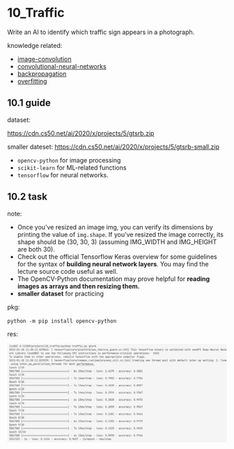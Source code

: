 # 10_Traffic

Write an AI to identify which traffic sign appears in a photograph.

knowledge related:

- [image-convolution](../notes//lecture5.md/#59-image-convolution)
- [convolutional-neural-networks](../notes/lecture5.md/#511-convolutional-neural-networks)
- [backpropagation](../notes/lecture5.md/#55-backpropagation)
- [overfitting](../notes/lecture5.md/#56-overfitting)

## 10.1 guide

dataset:

https://cdn.cs50.net/ai/2020/x/projects/5/gtsrb.zip

smaller dateset:
https://cdn.cs50.net/ai/2020/x/projects/5/gtsrb-small.zip

- `opencv-python` for image processing
- `scikit-learn` for ML-related functions
- `tensorflow` for neural networks.


## 10.2 task

note:

- Once you’ve resized an image img, you can verify its dimensions by printing the value of `img.shape`. If you’ve resized the image correctly, its shape should be (30, 30, 3) (assuming IMG_WIDTH and IMG_HEIGHT are both 30).
- Check out the official Tensorflow Keras overview for some guidelines for the syntax of **building neural network layers**. You may find the lecture source code useful as well.
- The OpenCV-Python documentation may prove helpful for **reading images as arrays and then resizing them.**
- **smaller dataset** for practicing

pkg:

`python -m pip install opencv-python`

res:

![1674013180374](image/10_traffic/1674013180374.png)